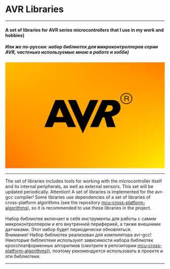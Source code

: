 # AVR Libraries
___

#### A set of libraries for AVR series microcontrollers that I use in my work and hobbies)

##### Или же по-русски: набор библиотек для микроконтроллеров серии AVR, частенько используемые мною в работе и хобби)

<img src="/resources/logo.png" alt="AVR logo"/>

___
    
The set of libraries includes tools for working with the microcontroller itself and its internal peripherals, as well as external sensors. This set will be updated periodically.
Attention! A set of libraries is implemented for the avr-gcc compiler! Some libraries use dependencies of a set of libraries of cross-platform algorithms (see the repository [mcu-cross-platform-algorithms](https://github.com/dippinest/mcu-cross-platform-algorhitms)), so it is recommended to use these libraries in the project.
<br>
<br>
Набор библиотек включает в себя инструменты для работы с самим микроконтроллером и его внутренней периферией, а также внешними датчиками. Этот набор будет периодически обновляться.  
Внимание! Набор библиотек реализован для компилятора avr-gcc! Некоторые библиотеки используют зависимости набора библиотек кроссплатформенных алгоритмов (смотрите в репозитории [mcu-cross-platform-algorithms](https://github.com/dippinest/mcu-cross-platform-algorhitms))), поэтому рекомендуется использовать в проекте и эти библиотеки.

___
